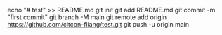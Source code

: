 echo "# test" >> README.md
git init
git add README.md
git commit -m "first commit"
git branch -M main
git remote add origin https://github.com/citcon-fliang/test.git
git push -u origin main
